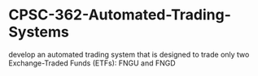 # CPSC-362-Automated-Trading-Systems
develop an automated trading system that is designed to trade only two Exchange-Traded Funds (ETFs): FNGU and FNGD
